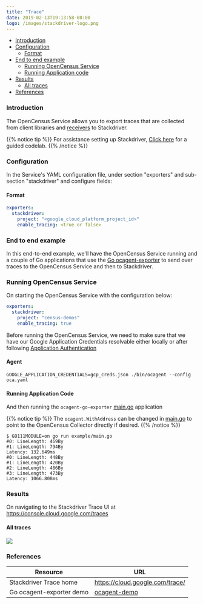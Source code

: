 ```yaml
---
title: "Trace"
date: 2019-02-13T19:13:58-08:00
logo: /images/stackdriver-logo.png
---
```


- [Introduction](#introduction)
- [Configuration](#configuration)
    - [Format](#format)
- [End to end example](#end-to-end-example)
    - [Running OpenCensus Service](#running-opencensus-service)
    - [Running Application code](#running-application-code)
- [Results](#results)
    - [All traces](#all-traces)
- [References](#references)

### Introduction

The OpenCensus Service allows you to export traces that are collected from client libraries and [receivers](/service/receivers) to Stackdriver.

{{% notice tip %}}
For assistance setting up Stackdriver, [Click here](/codelabs/stackdriver) for a guided codelab.
{{% /notice %}}

### Configuration

In the Service's YAML configuration file, under section "exporters" and sub-section "stackdriver" and configure
fields:

#### Format

```yaml
exporters:
  stackdriver:
    project: "<google_cloud_platform_project_id>"
    enable_tracing: <true or false>
```

### End to end example

In this end-to-end example, we'll have the OpenCensus Service running and a couple of Go applications
that use the [Go ocagent-exporter](/exporters/supported-exporters/go/ocagent)
to send over traces to the OpenCensus Service and then to Stackdriver.

### Running OpenCensus Service

On starting the OpenCensus Service with the configuration below:
```yaml
exporters:
  stackdriver:
    project: "census-demos"
    enable_tracing: true
```

Before running the OpenCensus Service, we need to make sure that we have our Google Application Credentials resolvable either locally
or after following [Application Authentication](https://cloud.google.com/docs/authentication/production)

#### Agent

```shell
GOOGLE_APPLICATION_CREDENTIALS=gcp_creds.json ./bin/ocagent --config oca.yaml
```

#### Running Application Code

And then running the `ocagent-go-exporter` [main.go](/exporters/supported-exporters/go/ocagent/#end-to-end-example) application

{{% notice tip %}}
The `ocagent.WithAddress` can be changed in [main.go](/exporters/supported-exporters/go/ocagent/#end-to-end-example) to point to the OpenCensus Collector directly if desired.
{{% /notice %}}

```shell
$ GO111MODULE=on go run example/main.go
#0: LineLength: 469By
#1: LineLength: 794By
Latency: 132.649ms
#0: LineLength: 448By
#1: LineLength: 420By
#2: LineLength: 486By
#3: LineLength: 473By
Latency: 1066.808ms
```

### Results

On navigating to the Stackdriver Trace UI at https://console.cloud.google.com/traces

####  All traces
![](/images/ocagent-exporter-stackdriver-all-traces.png)

### References

Resource|URL
---|---
Stackdriver Trace home|https://cloud.google.com/trace/
Go ocagent-exporter demo|[ocagent-demo](/exporters/supported-exporters/go/ocagent/#end-to-end-example)
